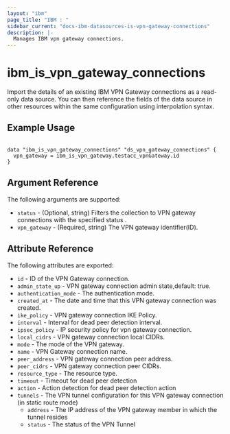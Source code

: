 ```yaml
---
layout: "ibm"
page_title: "IBM : "
sidebar_current: "docs-ibm-datasources-is-vpn-gateway-connections"
description: |-
  Manages IBM vpn gateway connections.
---
```


# ibm\_is_vpn_gateway_connections

Import the details of an existing IBM VPN Gateway connections as a read-only data source. You can then reference the fields of the data source in other resources within the same configuration using interpolation syntax.


## Example Usage

```hcl

data "ibm_is_vpn_gateway_connections" "ds_vpn_gateway_connections" {
  vpn_gateway = ibm_is_vpn_gateway.testacc_vpnGateway.id
}

```

## Argument Reference

The following arguments are supported:

* `status` - (Optional, string) Filters the collection to VPN gateway connections with the specified status .
* `vpn_gateway` - (Required, string) The VPN gateway identifier(ID).

## Attribute Reference

The following attributes are exported:

* `id` - ID of the VPN Gateway connection.
* `admin_state_up` - VPN gateway connection admin state,default: true.
* `authentication_mode` - The authentication mode.
* `created_at` - The date and time that this VPN gateway connection was created.
* `ike_policy` - VPN gateway connection IKE Policy.
* `interval` - Interval for dead peer detection interval.
* `ipsec_policy` - IP security policy for vpn gateway connection.
* `local_cidrs` - VPN gateway connection local CIDRs.
* `mode` - The mode of the VPN gateway.
* `name` - VPN Gateway connection name.
* `peer_address` - VPN gateway connection peer address.
* `peer_cidrs` - VPN gateway connection peer CIDRs.
* `resource_type` - The resource type.
* `timeout` - Timeout for dead peer detection
* `action` - Action detection for dead peer detection action
* `tunnels` - The VPN tunnel configuration for this VPN gateway connection (in static route mode)
  * `address` - The IP address of the VPN gateway member in which the tunnel resides
  * `status` - The status of the VPN Tunnel